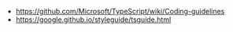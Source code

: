- https://github.com/Microsoft/TypeScript/wiki/Coding-guidelines
- https://google.github.io/styleguide/tsguide.html
